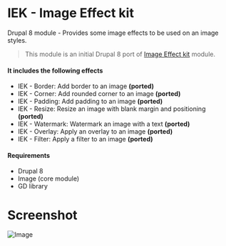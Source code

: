 # IEK - Image Effect kit

Drupal 8 module - Provides some image effects to be used on an image styles.

> This module is an initial Drupal 8 port of [Image Effect kit](https://www.drupal.org/project/iek) module.

#### It includes the following effects
- IEK - Border: Add border to an image **(ported)**
- IEK - Corner: Add rounded corner to an image **(ported)**
- IEK - Padding: Add padding to an image **(ported)**
- IEK - Resize: Resize an image with blank margin and positioning **(ported)**
- IEK - Watermark: Watermark an image with a text **(ported)**
- IEK - Overlay: Apply an overlay to an image **(ported)**
- IEK - Filter: Apply a filter to an image **(ported)**

#### Requirements
- Drupal 8
- Image (core module)
- GD library

# Screenshot

![Image](https://www.dropbox.com/s/itw0j4ugg2ul9uy/img01.png?dl=1)
